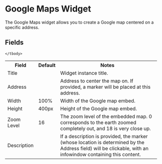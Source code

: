 # Google Maps Widget

The Google Maps widget allows you to create a Google map centered on a specific address.

## Fields

<table cellpadding="0" cellspacing="0">
	<tbody>
		<tr>
			<th width="20%">Field</th>
			<th>Default</th>
			<th>Notes</th>
		</tr>
		<tr>
			<td>Title</td>
			<td></td>
			<td>Widget instance title.</td>
		</tr>
		<tr>
			<td>Address</td>
			<td></td>
			<td>Address to center the map on. If provided, a marker will be placed at this address.</td>
		</tr>
		<tr>
			<td>Width</td>
			<td>100%</td>
			<td>Width of the Google map embed.</td>
		</tr>
		<tr>
			<td>Height</td>
			<td>400px</td>
			<td>Height of the Google map embed.</td>
		</tr>
		<tr>
			<td>Zoom Level</td>
			<td>16</td>
			<td>The zoom level of the embedded map. 0 corresponds to the earth zoomed completely out, and 18 is very close up.</td>
		</tr>
		<tr>
			<td>Description</td>
			<td></td>
			<td>If a description is provided, the marker (whose location is determined by the Address field) will be clickable, with an infowindow containing this content.</td>
		</tr>

	</tbody>
</table>